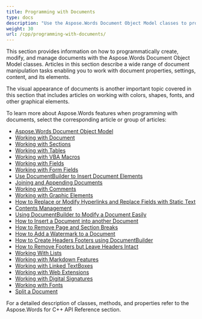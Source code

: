 ```yaml
---
title: Programming with Documents
type: docs
description: "Use the Aspose.Words Document Object Model classes to programmatically create, modify, and manage documents. Work with document properties, settings, and content, as well as with document appearence through the management of colors, shapes, fonts and other graphics."
weight: 30
url: /cpp/programming-with-documents/
---
```


This section provides information on how to programmatically create, modify, and manage documents with the Aspose.Words Document Object Model classes. Articles in this section describe a wide range of document manipulation tasks enabling you to work with document properties, settings, content, and its elements.

The visual appearance of documents is another important topic covered in this section that includes articles on working with colors, shapes, fonts, and other graphical elements.

To learn more about Aspose.Words features when programming with documents, select the corresponding article or group of articles:

- [Aspose.Words Document Object Model](https://docs.aspose.com/words/cpp/aspose-words-document-object-model/)
- [Working with Document](https://docs.aspose.com/words/cpp/working-with-document/)
- [Working with Sections](https://docs.aspose.com/words/cpp/working-with-sections/)
- [Working with Tables](https://docs.aspose.com/words/cpp/working-with-tables/)
- [Working with VBA Macros](https://docs.aspose.com/words/cpp/working-with-vba-macros/)
- [Working with Fields](https://docs.aspose.com/words/cpp/working-with-fields/)
- [Working with Form Fields](https://docs.aspose.com/words/cpp/working-with-form-fields/)
- [Use DocumentBuilder to Insert Document Elements](https://docs.aspose.com/words/cpp/use-documentbuilder-to-insert-document-elements/)
- [Joining and Appending Documents](https://docs.aspose.com/words/cpp/joining-and-appending-documents/)
- [Working with Comments](https://docs.aspose.com/words/cpp/working-with-comments/)
- [Working with Graphic Elements](https://docs.aspose.com/words/cpp/working-with-graphic-elements/)
- [How to Replace or Modify Hyperlinks and Replace Fields with Static Text](https://docs.aspose.com/words/cpp/how-to-replace-or-modify-hyperlinks-and-replace-fields-with-static-text/)
- [Contents Management](https://docs.aspose.com/words/cpp/contents-management/)
- [Using DocumentBuilder to Modify a Document Easily](https://docs.aspose.com/words/cpp/using-documentbuilder-to-modify-a-document-easily/)
- [How to Insert a Document into another Document](https://docs.aspose.com/words/cpp/how-to-insert-a-document-into-another-document/)
- [How to Remove Page and Section Breaks](https://docs.aspose.com/words/cpp/how-to-remove-page-and-section-breaks/)
- [How to Add a Watermark to a Document](https://docs.aspose.com/words/cpp/how-to-add-a-watermark-to-a-document/)
- [How to Create Headers Footers using DocumentBuilder](https://docs.aspose.com/words/cpp/how-to-create-headers-footers-using-documentbuilder/)
- [How to Remove Footers but Leave Headers Intact](https://docs.aspose.com/words/cpp/how-to-remove-footers-but-leave-headers-intact/)
- [Working With Lists](https://docs.aspose.com/words/cpp/working-with-lists/)
- [Working with Markdown Features](https://docs.aspose.com/words/cpp/working-with-markdown-features/)
- [Working with Linked TextBoxes](https://docs.aspose.com/words/cpp/working-with-linked-textboxes/)
- [Working with Web Extensions](https://docs.aspose.com/words/cpp/working-with-web-extensions/)
- [Working with Digital Signatures](https://docs.aspose.com/words/cpp/working-with-digital-signatures/)
- [Working with Fonts](https://docs.aspose.com/words/cpp/working-with-fonts/)
- [Split a Document](https://docs.aspose.com/words/cpp/split-a-document/)

For a detailed description of classes, methods, and properties refer to the Aspose.Words for C++ API Reference section.